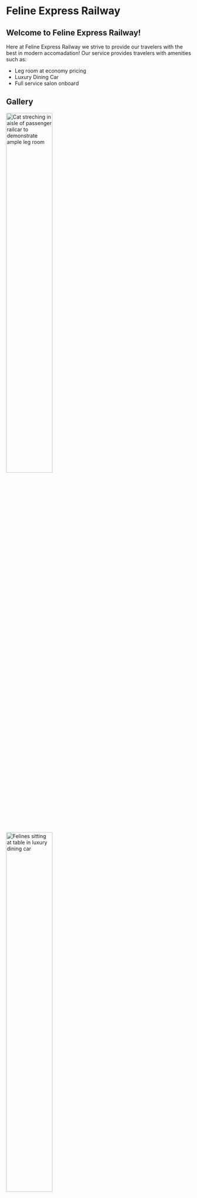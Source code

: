 <!DOCTYPE html>
<html lang="en">

<head>
    <meta charset="UTF-8">
    <meta name="viewport" content="width=device-width, initial-scale=1.0">
</head>

<body>
    <main>
        <h1>Feline Express Railway</h1>
        <h2>Welcome to Feline Express Railway!</h2>
        <p>Here at Feline Express Railway we strive to provide our travelers with the best in modern accomadation! Our
            service provides travelers with amenities such as:</p>
        <ul>
            <li>Leg room at economy pricing </li>
           <li>Luxury Dining Car</li>
            <li>Full service salon onboard</li>
        </ul>
    
<h2>Gallery</h2>
 
<img src="https://katiegracehammond.com/wp-content/uploads/2024/12/leg-room-economy.jpg" width="50%"
                    alt="Cat streching in aisle of passenger railcar to demonstrate ample leg room">
<img src="https://katiegracehammond.com/wp-content/uploads/2024/12/luxury-dining-car.jpg" width="50%"
                    alt="Felines sitting at table in luxury dining car">
                    <img src="https://katiegracehammond.com/wp-content/uploads/2024/12/full-service-salon-2.jpg" width="50%"   alt="Cat in salon chair">
</main>
<footer> <h3> Not Affliated with <a href="https://www.amtrak.com/">Amtrak </a> </h3> </footer>
</body>
</html>
